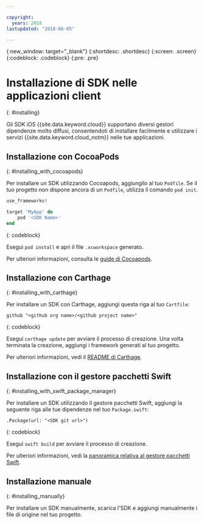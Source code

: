 ```yaml
---

copyright:
  years: 2018
lastupdated: "2018-06-05"

---
```

{:new_window: target="_blank"}
{:shortdesc: .shortdesc}
{:screen: .screen}
{:codeblock: .codeblock}
{:pre: .pre}

# Installazione di SDK nelle applicazioni client
{: #installing}

Gli SDK iOS {{site.data.keyword.cloud}} supportano diversi gestori dipendenze molto diffusi, consentendoti di installare facilmente e utilizzare i servizi {{site.data.keyword.cloud_notm}} nelle tue applicazioni.

## Installazione con CocoaPods
{: #installing_with_cocoapods}

Per installare un SDK utilizzando Cocoapods, aggiungilo al tuo `Podfile`. Se il tuo progetto non dispone ancora di un `Podfile`, utilizza il comando `pod init`.
```ruby
use_frameworks!

target 'MyApp' do
    pod '<SDK Name>'
end
```
{: codeblock}

Esegui `pod install` e apri il file `.xcworkspace` generato.

Per ulteriori informazioni, consulta le [guide di Cocoapods](https://guides.cocoapods.org/using/index.html).

## Installazione con Carthage
{: #installing_with_carthage}

Per installare un SDK con Carthage, aggiungi questa riga al tuo `Cartfile`:
```
github "<github org name>/<github project name>"
```
{: codeblock}

Esegui `carthage update` per avviare il processo di creazione. Una volta terminata la creazione, aggiungi i framework generati al tuo progetto. 

Per ulteriori informazioni, vedi il [README di Carthage](https://github.com/Carthage/Carthage#getting-started).

## Installazione con il gestore pacchetti Swift
{: #installing_with_swift_package_manager}

Per installare un SDK utilizzando il gestore pacchetti Swift, aggiungi la seguente riga alle tue dipendenze nel tuo ` Package.swift `:
```
.Package(url: "<SDK git url>")
```
{: codeblock}

Esegui `swift build` per avviare il processo di creazione.

Per ulteriori informazioni, vedi la [panoramica relativa al gestore pacchetti Swift](https://swift.org/package-manager/).

## Installazione manuale
{: #installing_manually}

Per installare un SDK manualmente, scarica l'SDK e aggiungi manualmente i file di origine nel tuo progetto.
